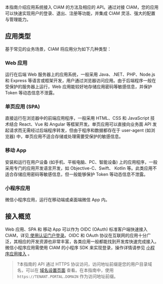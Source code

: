 本指南介绍应用系统接入 CIAM 的方法及相应的 API。通过对接 CIAM，您的应用可以快速实现用户的登录、退出、注册等功能，并集成 CIAM 灵活、强大的配置与管理能力。


## 应用类型
基于常见的业务场景，CIAM 将应用分为如下几种类型：

### **Web 应用**
运行在后端 Web 服务器上的应用系统，一般采用 Java、.NET、PHP、Node.js 和 Express 等语言或框架开发，用户通过浏览器访问应用。由于后端程序一般在受保护的服务器上运行，Web 应用能较好地存储应用密码等敏感信息，并保护 Token 等动态信息不泄露。

### **单页应用 (SPA)**
直接运行在浏览器中的前端应用程序，一般采用 HTML、CSS 和 JavaScript 技术结合 React、Vue 和 Angular 等框架开发。单页应用可以直接向业务面 API 发起请求而无需经过后端程序转发，但由于程序和数据都存在于 user-agent (如浏览器) 中，单页应用不适合存储或处理需要受保护的敏感信息。

### **移动 App**
安装和运行在用户设备 (如手机、平板电脑、PC、智能设备) 上的应用程序，一般采用专门的应用开发语言开发，如 Objective-C、Swift、 Kotlin 等。此类应用不适合存储应用密码等敏感信息，但一般能够保护 Token 等动态信息不泄露。

###  **小程序应用**
微信小程序应用，运行在移动端或桌面端微信 App 内。



## 接入概览
Web 应用、SPA 和 移动 App 可以作为 OIDC (OAuth) 标准客户端快速接入 CIAM，详见[ 使用认证门户登录](https://cloud.tencent.com/document/product/1441/64348)。OIDC 和 OAuth 协议在互联网的应用十分广泛，其相应的开发资源也非常丰富，各类应用一般都能找到开发库快速完成接入。微信小程序应用需使用 CIAM 的小程序 SDK 来实现登录，操作详情请参见 [小程序应用接入](https://cloud.tencent.com/document/product/1441/60710) 。

>?本指南的 API 通过 HTTPS 协议访问，访问地址前缀是您的用户目录域名，可以在 [域名设置页面](https://console.cloud.tencent.com/ciam/custom-domain-name) 查看。在本指南中，使用 `https://TENANT.PORTAL.DOMAIN` 作为访问地址前缀。

